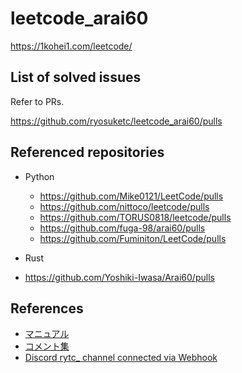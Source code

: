# leetcode_arai60

https://1kohei1.com/leetcode/

## List of solved issues

Refer to PRs.

https://github.com/ryosuketc/leetcode_arai60/pulls

## Referenced repositories

*   Python
    *   https://github.com/Mike0121/LeetCode/pulls
    *   https://github.com/nittoco/leetcode/pulls
    *   https://github.com/TORUS0818/leetcode/pulls
    *   https://github.com/fuga-98/arai60/pulls
    *   https://github.com/Fuminiton/LeetCode/pulls

*   Rust
   *   https://github.com/Yoshiki-Iwasa/Arai60/pulls

## References

*   [マニュアル](https://docs.google.com/document/d/1bjbOSs-Ac0G_cjVzJ2Qd8URoU_0BNirZ8utS3CUAeLE/edit?usp=sharing)
*   [コメント集](https://docs.google.com/document/d/11HV35ADPo9QxJOpJQ24FcZvtvioli770WWdZZDaLOfg/edit?usp=sharing)
*   [Discord rytc_ channel connected via Webhook](https://discord.com/channels/1084280443945353267/1371297545514647562)